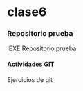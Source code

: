 # clase6
 ### Repositorio prueba

IEXE Repositorio prueba 

 #### Actividades GIT

Ejercicios de git